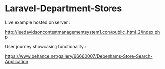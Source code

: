 # Laravel-Department-Stores

Live example hosted on server :

http://leedavidsoncontentmanagementsystem1.com/public_html_2/index.php


User journey showcasing functionality :

https://www.behance.net/gallery/66660007/Debenhams-Store-Search-Application
